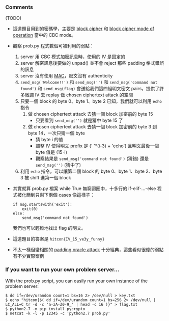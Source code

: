 ### Comments

(TODO)

- 這道題目用到的密碼學，主要是 [block cipher][bc] 和 [block cipher mode of
  operation][mo] 當中的 CBC mode。

- 觀察 prob.py 程式數個可被利用的弱點：

  1.  server 用 CBC 模式加密訊息時，使用的 IV 是固定的
  2.  server 解密訊息後要做的 unpad() 並不會 reject 那些 padding 格式錯誤的訊息
  3.  server 沒有使用 [MAC][mac]，密文沒有 authenticity
  4.  `send_msg('Welcome!!')` 和 `send_msg('')` 和 `send_msg('command not found')` 和 `send_msg(flag)` 會送給我們這四組明文密文 pairs，提供了許多微調 IV 去 replay 做 chosen ciphertext attack 的空間
  5.  只要一個 block 的 byte 0、byte 1、byte 2 已知，我們就可以利用 `echo` 指令
      1.  做 chosen ciphertext attack 去猜一個 block 加密前的 byte 15
          - 只要看到 `send_msg('')` 就是猜中 byte 15 了
      2.  做 chosen ciphertext attack 去猜一個 block 加密前的 byte 3 到 byte 14，一次只猜一個 byte
          - 猜 byte i 的值
          - 調整 IV 使得明文 prefix 是 (' '*(i-3) + 'echo') 且明文最後一個 byte 值是 (15-i)
          - 觀察結果是 `send_msg('command not found')` (猜錯) 還是 `send_msg('')` (猜中了)
  6.  利用 `echo` 指令，可以讓第二個 block 的 byte 0、byte 1、byte 2、byte 3 被 shift 進第一個 block

- 其實就算 prob.py 檔案 while True 無窮迴圈中，十多行的 if-elif-...-else
  程式被化簡到只剩下兩個 cases 像這樣子：

      if msg.startswith('exit'):
          exit(0)
      else:
          send_msg('command not found')

  我們也可以輕鬆地找出 flag 的明文。

- 這道題目的答案是 `hitcon{IV_15_ve3y_funny}`

- 不太一樣但蠻相關的 [padding oracle attack][poa] 十分經典，這些看似很傻的弱點有不少實際案例

### If you want to run your own problem server...

With the prob.py script, you can easily run your own instance of the problem
server:

    $ dd if=/dev/urandom count=1 bs=16 2> /dev/null > key.txt
    $ echo "hitcon{$( dd if=/dev/urandom count=1 bs=256 2> /dev/null | LC_ALL=C tr -d -c 'a-zA-Z0-9_' | head -c 16 )}" > flag.txt
    $ python2.7 -m pip install pycrypto
    $ netcat -k -l -p 12345 -c 'python2.7 prob.py'


[mac]: https://en.wikipedia.org/wiki/Message_authentication_code
[bc]: https://en.wikipedia.org/wiki/Block_cipher
[mo]: https://en.wikipedia.org/wiki/Block_cipher_mode_of_operation
[poa]: https://en.wikipedia.org/wiki/Padding_oracle_attack
